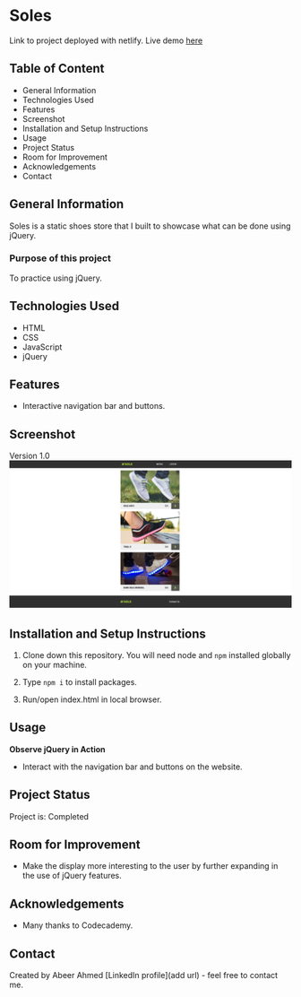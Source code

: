 # Soles
Link to project deployed with netlify. Live demo [here](https://sole-sports.netlify.app/)

## Table of Content
* General Information
* Technologies Used
* Features
* Screenshot
* Installation and Setup Instructions
* Usage
* Project Status
* Room for Improvement
* Acknowledgements
* Contact

## General Information

Soles is a static shoes store that I built to showcase what can be done using jQuery.

### Purpose of this project

To practice using jQuery.

## Technologies Used

* HTML
* CSS
* JavaScript
* jQuery

## Features

* Interactive navigation bar and buttons.

## Screenshot
Version 1.0 
![project screenshot](Screenshot.png)

## Installation and Setup Instructions

1. Clone down this repository. You will need node and `npm` installed globally on your machine. 

2. Type `npm i` to install packages. 

3. Run/open index.html in local browser.


## Usage

**Observe jQuery in Action**

* Interact with the navigation bar and buttons on the website.

## Project Status
Project is: Completed

## Room for Improvement

* Make the display more interesting to the user by further expanding in the use of jQuery features.

## Acknowledgements
* Many thanks to Codecademy.

## Contact
Created by Abeer Ahmed [LinkedIn profile](add url) - feel free to contact me.

